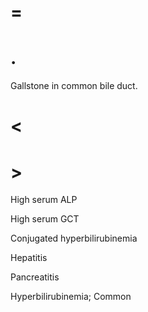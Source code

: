 # =

# .

Gallstone in common bile duct.

# <

# >

High serum ALP

High serum GCT

Conjugated hyperbilirubinemia

Hepatitis

Pancreatitis

Hyperbilirubinemia; Common
